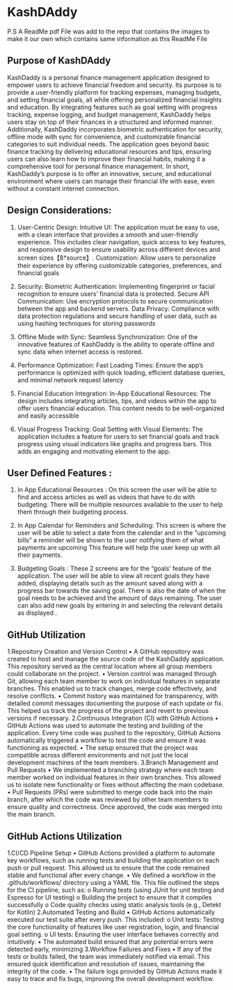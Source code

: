 # KashDAddy

P.S A ReadMe pdf File was add to the repo that contains the images to make it our own which contains same information as this ReadMe File

## Purpose of KashDAddy 
KashDaddy is a personal finance management application designed to empower users to achieve financial freedom and security. Its purpose is to provide a user-friendly platform for tracking expenses, managing budgets, and setting financial goals, all while offering personalized financial insights and education. By integrating features such as goal setting with progress tracking, expense logging, and budget management, KashDaddy helps users stay on top of their finances in a structured and informed manner.
Additionally, KashDaddy incorporates biometric authentication for security, offline mode with sync for convenience, and customizable financial categories to suit individual needs. The application goes beyond basic finance tracking by delivering educational resources and tips, ensuring users can also learn how to improve their financial habits, making it a comprehensive tool for personal finance management.
In short, KashDaddy’s purpose is to offer an innovative, secure, and educational environment where users can manage their financial life with ease, even without a constant internet connection.

## Design Considerations:

1. User-Centric Design:
 Intuitive UI: The application must be easy to use, with a clean interface that provides a smooth and user-friendly experience. This includes clear navigation, quick access to key features, and responsive design to ensure usability across different devices and screen sizes【8†source】.
Customization: Allow users to personalize their experience by offering customizable categories, preferences, and financial goals
   
2. Security:
Biometric Authentication: Implementing fingerprint or facial recognition to ensure users’ financial data is protected.
Secure API Communication: Use encryption protocols to secure communication between the app and backend servers.
Data Privacy: Compliance with data protection regulations and secure handling of user data, such as using hashing techniques for storing passwords

3. Offline Mode with Sync:
Seamless Synchronization: One of the innovative features of KashDaddy is the ability to operate offline and sync data when internet access is restored. 

4. Performance Optimization:
 Fast Loading Times: Ensure the app’s performance is optimized with quick loading, efficient database queries, and minimal network request latency

5. Financial Education Integration:
In-App Educational Resources: The design includes integrating articles, tips, and videos within the app to offer users financial education. This content needs to be well-organized and easily accessible

6. Visual Progress Tracking:
Goal Setting with Visual Elements: The application includes a feature for users to set financial goals and track progress using visual indicators like graphs and progress bars. This adds an engaging and motivating element to the app.


## User Defined Features : 
1.	In App Educational Resources : 
On this screen the user will be able to find and access articles as well as videos that have to do with budgeting. There will be multiple resources available to the user to help them through their budgeting process.

2.	In App Calendar for Reminders and Scheduling:
This screen is where the user will be able to select a date from the calendar and in the “upcoming bills” a reminder will be shown to the user notifying them of what payments are upcoming This feature will help the user keep up with all their payments.

3.	Budgeting Goals :
These 2 screens are for the “goals’ feature of the application. The user will be able to view all recent goals they have added, displaying details such as the amount saved along with a progress bar towards the saving goal. There is also the date of when the goal needs to be achieved and the amount of days remaining. The user can also add new goals by entering in and selecting the relevant details as displayed .

## GitHub Utilization
1.Repository Creation and Version Control
•	A GitHub repository was created to host and manage the source code of the KashDaddy application. This repository served as the central location where all group members could collaborate on the project.
•	Version control was managed through Git, allowing each team member to work on individual features in separate branches. This enabled us to track changes, merge code effectively, and resolve conflicts.
•	Commit history was maintained for transparency, with detailed commit messages documenting the purpose of each update or fix. This helped us track the progress of the project and revert to previous versions if necessary.
 2.Continuous Integration (CI) with GitHub Actions
•	GitHub Actions was used to automate the testing and building of the application. Every time code was pushed to the repository, GitHub Actions automatically triggered a workflow to test the code and ensure it was functioning as expected.
•	The setup ensured that the project was compatible across different environments and not just the local development machines of the team members.
3.Branch Management and Pull Requests
•	We implemented a branching strategy where each team member worked on individual features in their own branches. This allowed us to isolate new functionality or fixes without affecting the main codebase.
•	Pull Requests (PRs) were submitted to merge code back into the main branch, after which the code was reviewed by other team members to ensure quality and correctness. Once approved, the code was merged into the main branch.

## GitHub Actions Utilization
1.CI/CD Pipeline Setup
•	GitHub Actions provided a platform to automate key workflows, such as running tests and building the application on each push or pull request. This allowed us to ensure that the code remained stable and functional after every change.
•	We defined a workflow in the .github/workflows/ directory using a YAML file. This file outlined the steps for the CI pipeline, such as:
o	Running tests (using JUnit for unit testing and Espresso for UI testing)
o	Building the project to ensure that it compiles successfully
o	Code quality checks using static analysis tools (e.g., Detekt for Kotlin)
2.Automated Testing and Build
•	GitHub Actions automatically executed our test suite after every push. This included:
o	Unit tests: Testing the core functionality of features like user registration, login, and financial goal setting.
o	UI tests: Ensuring the user interface behaves correctly and intuitively.
•	The automated build ensured that any potential errors were detected early, minimizing 
3.Workflow Failures and Fixes
•	If any of the tests or builds failed, the team was immediately notified via email. This ensured quick identification and resolution of issues, maintaining the integrity of the code.
•	The failure logs provided by GitHub Actions made it easy to trace and fix bugs, improving the overall development workflow.
